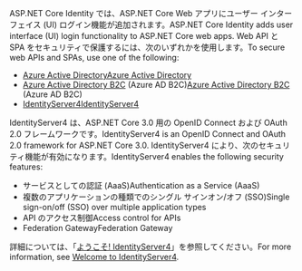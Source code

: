 <span data-ttu-id="c6cf4-101">ASP.NET Core Identity では、ASP.NET Core Web アプリにユーザー インターフェイス (UI) ログイン機能が追加されます。</span><span class="sxs-lookup"><span data-stu-id="c6cf4-101">ASP.NET Core Identity adds user interface (UI) login functionality to ASP.NET Core web apps.</span></span> <span data-ttu-id="c6cf4-102">Web API と SPA をセキュリティで保護するには、次のいずれかを使用します。</span><span class="sxs-lookup"><span data-stu-id="c6cf4-102">To secure web APIs and SPAs, use one of the following:</span></span>

* [<span data-ttu-id="c6cf4-103">Azure Active Directory</span><span class="sxs-lookup"><span data-stu-id="c6cf4-103">Azure Active Directory</span></span>](/azure/api-management/api-management-howto-protect-backend-with-aad)
* <span data-ttu-id="c6cf4-104">[Azure Active Directory B2C](/azure/active-directory-b2c/active-directory-b2c-custom-rest-api-netfw) (Azure AD B2C)</span><span class="sxs-lookup"><span data-stu-id="c6cf4-104">[Azure Active Directory B2C](/azure/active-directory-b2c/active-directory-b2c-custom-rest-api-netfw) (Azure AD B2C)</span></span>
* [<span data-ttu-id="c6cf4-105">IdentityServer4</span><span class="sxs-lookup"><span data-stu-id="c6cf4-105">IdentityServer4</span></span>](https://identityserver.io)

<span data-ttu-id="c6cf4-106">IdentityServer4 は、ASP.NET Core 3.0 用の OpenID Connect および OAuth 2.0 フレームワークです。</span><span class="sxs-lookup"><span data-stu-id="c6cf4-106">IdentityServer4 is an OpenID Connect and OAuth 2.0 framework for ASP.NET Core 3.0.</span></span> <span data-ttu-id="c6cf4-107">IdentityServer4 により、次のセキュリティ機能が有効になります。</span><span class="sxs-lookup"><span data-stu-id="c6cf4-107">IdentityServer4 enables the following security features:</span></span>

* <span data-ttu-id="c6cf4-108">サービスとしての認証 (AaaS)</span><span class="sxs-lookup"><span data-stu-id="c6cf4-108">Authentication as a Service (AaaS)</span></span>
* <span data-ttu-id="c6cf4-109">複数のアプリケーションの種類でのシングル サインオン/オフ (SSO)</span><span class="sxs-lookup"><span data-stu-id="c6cf4-109">Single sign-on/off (SSO) over multiple application types</span></span>
* <span data-ttu-id="c6cf4-110">API のアクセス制御</span><span class="sxs-lookup"><span data-stu-id="c6cf4-110">Access control for APIs</span></span>
* <span data-ttu-id="c6cf4-111">Federation Gateway</span><span class="sxs-lookup"><span data-stu-id="c6cf4-111">Federation Gateway</span></span>

<span data-ttu-id="c6cf4-112">詳細については、「[ようこそ! IdentityServer4](http://docs.identityserver.io/en/latest/index.html)」を参照してください。</span><span class="sxs-lookup"><span data-stu-id="c6cf4-112">For more information, see [Welcome to IdentityServer4](http://docs.identityserver.io/en/latest/index.html).</span></span>
